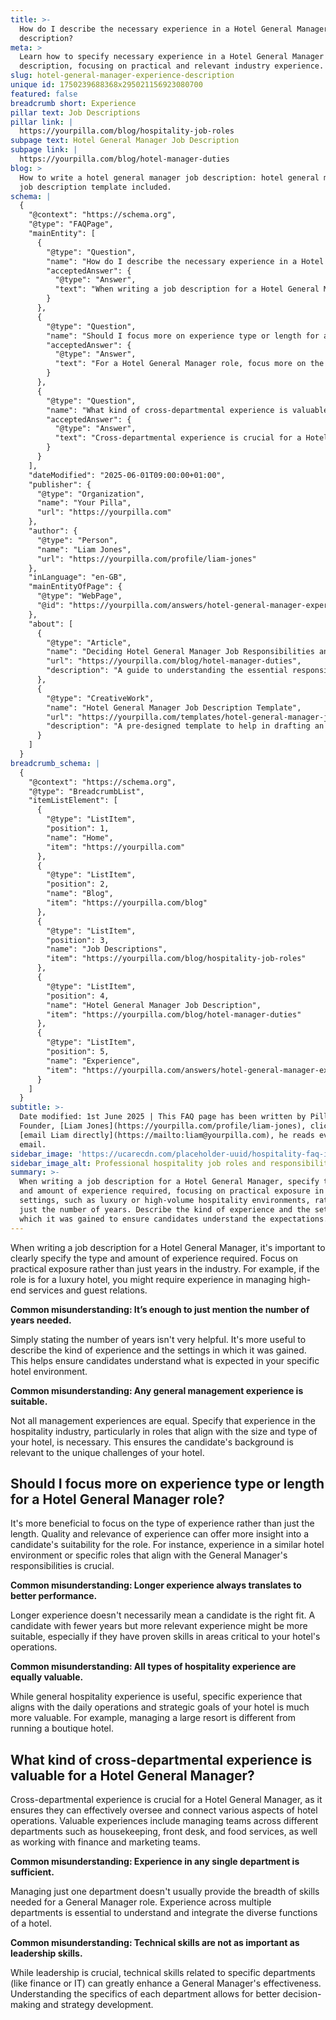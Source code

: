 ```yaml
---
title: >-
  How do I describe the necessary experience in a Hotel General Manager job
  description?
meta: >
  Learn how to specify necessary experience in a Hotel General Manager job
  description, focusing on practical and relevant industry experience.
slug: hotel-general-manager-experience-description
unique id: 1750239688368x295021156923080700
featured: false
breadcrumb short: Experience
pillar text: Job Descriptions
pillar link: |
  https://yourpilla.com/blog/hospitality-job-roles
subpage text: Hotel General Manager Job Description
subpage link: |
  https://yourpilla.com/blog/hotel-manager-duties
blog: >
  How to write a hotel general manager job description: hotel general manager
  job description template included.
schema: |
  {
    "@context": "https://schema.org",
    "@type": "FAQPage",
    "mainEntity": [
      {
        "@type": "Question",
        "name": "How do I describe the necessary experience in a Hotel General Manager job description?",
        "acceptedAnswer": {
          "@type": "Answer",
          "text": "When writing a job description for a Hotel General Manager, specify the type and amount of experience required, focusing on practical exposure in relevant settings, such as luxury or high-volume hospitality environments, rather than just the number of years. Describe the kind of experience and the settings in which it was gained to ensure candidates understand the expectations."
        }
      },
      {
        "@type": "Question",
        "name": "Should I focus more on experience type or length for a Hotel General Manager role?",
        "acceptedAnswer": {
          "@type": "Answer",
          "text": "For a Hotel General Manager role, focus more on the type of experience rather than just the length. Quality and relevance of experience provide more insight into a candidate's suitability, emphasizing experience in similar hotel environments or specific roles that align with the General Manager's responsibilities."
        }
      },
      {
        "@type": "Question",
        "name": "What kind of cross-departmental experience is valuable for a Hotel General Manager?",
        "acceptedAnswer": {
          "@type": "Answer",
          "text": "Cross-departmental experience is crucial for a Hotel General Manager, ensuring they can effectively oversee various aspects of hotel operations. Valuable experiences include managing teams across different departments such as housekeeping, front desk, food services, finance, and marketing, which allows for better decision-making and strategy development."
        }
      }
    ],
    "dateModified": "2025-06-01T09:00:00+01:00",
    "publisher": {
      "@type": "Organization",
      "name": "Your Pilla",
      "url": "https://yourpilla.com"
    },
    "author": {
      "@type": "Person",
      "name": "Liam Jones",
      "url": "https://yourpilla.com/profile/liam-jones"
    },
    "inLanguage": "en-GB",
    "mainEntityOfPage": {
      "@type": "WebPage",
      "@id": "https://yourpilla.com/answers/hotel-general-manager-experience-description"
    },
    "about": [
      {
        "@type": "Article",
        "name": "Deciding Hotel General Manager Job Responsibilities and Skills",
        "url": "https://yourpilla.com/blog/hotel-manager-duties",
        "description": "A guide to understanding the essential responsibilities and skills required of a Hotel General Manager."
      },
      {
        "@type": "CreativeWork",
        "name": "Hotel General Manager Job Description Template",
        "url": "https://yourpilla.com/templates/hotel-general-manager-job-description",
        "description": "A pre-designed template to help in drafting an effective job description that captures all necessary qualifications for a Hotel General Manager."
      }
    ]
  }
breadcrumb_schema: |
  {
    "@context": "https://schema.org",
    "@type": "BreadcrumbList",
    "itemListElement": [
      {
        "@type": "ListItem",
        "position": 1,
        "name": "Home",
        "item": "https://yourpilla.com"
      },
      {
        "@type": "ListItem",
        "position": 2,
        "name": "Blog",
        "item": "https://yourpilla.com/blog"
      },
      {
        "@type": "ListItem",
        "position": 3,
        "name": "Job Descriptions",
        "item": "https://yourpilla.com/blog/hospitality-job-roles"
      },
      {
        "@type": "ListItem",
        "position": 4,
        "name": "Hotel General Manager Job Description",
        "item": "https://yourpilla.com/blog/hotel-manager-duties"
      },
      {
        "@type": "ListItem",
        "position": 5,
        "name": "Experience",
        "item": "https://yourpilla.com/answers/hotel-general-manager-experience-description"
      }
    ]
  }
subtitle: >-
  Date modified: 1st June 2025 | This FAQ page has been written by Pilla
  Founder, [Liam Jones](https://yourpilla.com/profile/liam-jones), click to
  [email Liam directly](https://mailto:liam@yourpilla.com), he reads every
  email.
sidebar_image: 'https://ucarecdn.com/placeholder-uuid/hospitality-faq-image.jpg'
sidebar_image_alt: Professional hospitality job roles and responsibilities
summary: >-
  When writing a job description for a Hotel General Manager, specify the type
  and amount of experience required, focusing on practical exposure in relevant
  settings, such as luxury or high-volume hospitality environments, rather than
  just the number of years. Describe the kind of experience and the settings in
  which it was gained to ensure candidates understand the expectations.
---
```

When writing a job description for a Hotel General Manager, it's important to clearly specify the type and amount of experience required. Focus on practical exposure rather than just years in the industry. For example, if the role is for a luxury hotel, you might require experience in managing high-end services and guest relations.

**Common misunderstanding: It’s enough to just mention the number of years needed.**

Simply stating the number of years isn't very helpful. It's more useful to describe the kind of experience and the settings in which it was gained. This helps ensure candidates understand what is expected in your specific hotel environment.

**Common misunderstanding: Any general management experience is suitable.**

Not all management experiences are equal. Specify that experience in the hospitality industry, particularly in roles that align with the size and type of your hotel, is necessary. This ensures the candidate's background is relevant to the unique challenges of your hotel.

## Should I focus more on experience type or length for a Hotel General Manager role?

It's more beneficial to focus on the type of experience rather than just the length. Quality and relevance of experience can offer more insight into a candidate's suitability for the role. For instance, experience in a similar hotel environment or specific roles that align with the General Manager's responsibilities is crucial.

**Common misunderstanding: Longer experience always translates to better performance.**

Longer experience doesn't necessarily mean a candidate is the right fit. A candidate with fewer years but more relevant experience might be more suitable, especially if they have proven skills in areas critical to your hotel's operations.

**Common misunderstanding: All types of hospitality experience are equally valuable.**

While general hospitality experience is useful, specific experience that aligns with the daily operations and strategic goals of your hotel is much more valuable. For example, managing a large resort is different from running a boutique hotel.

## What kind of cross-departmental experience is valuable for a Hotel General Manager?

Cross-departmental experience is crucial for a Hotel General Manager, as it ensures they can effectively oversee and connect various aspects of hotel operations. Valuable experiences include managing teams across different departments such as housekeeping, front desk, and food services, as well as working with finance and marketing teams.

**Common misunderstanding: Experience in any single department is sufficient.**

Managing just one department doesn't usually provide the breadth of skills needed for a General Manager role. Experience across multiple departments is essential to understand and integrate the diverse functions of a hotel.

**Common misunderstanding: Technical skills are not as important as leadership skills.**

While leadership is crucial, technical skills related to specific departments (like finance or IT) can greatly enhance a General Manager's effectiveness. Understanding the specifics of each department allows for better decision-making and strategy development.
